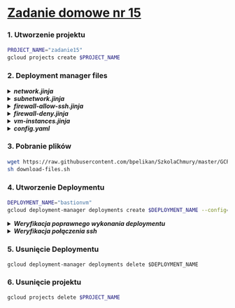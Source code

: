 # [Zadanie domowe nr 15](https://szkolachmury.pl/google-cloud-platform-droga-architekta/tydzien-15-backup-i-recovery/zadanie-domowe-nr-15/)

### 1. Utworzenie projektu
```bash
PROJECT_NAME="zadanie15"
gcloud projects create $PROJECT_NAME
```

### 2. Deployment manager files
<details>
  <summary><b><i>network.jinja</i></b></summary>

```jinja
resources:
- name: {{ env["name"] }}
  type: compute.v1.network
  properties:
    autoCreateSubnetworks: false
```
</details>

<details>
  <summary><b><i>subnetwork.jinja</i></b></summary>

```jinja
resources:
- name: {{ env["name"] }}
  type: compute.v1.subnetwork
  properties:
    ipCidrRange: {{ properties["ipCidrRange"] }}
    network: {{ properties["network"] }}
    region: {{ properties["region"] }}
```
</details>

<details>
  <summary><b><i>firewall-allow-ssh.jinja</i></b></summary>

```jinja
resources:
- name: {{ env["name"] }}
  type: compute.v1.firewall
  properties:
    network: {{ properties["network"] }}
    {% if properties["sourceRanges"] is defined %}sourceRanges: {{ properties["sourceRanges"] }}{% endif %}
    {% if properties["targetTags"] is defined %}targetTags: {{ properties["targetTags"] }}{% endif %}
    {% if properties["sourceTags"] is defined %}sourceTags: {{ properties["sourceTags"] }}{% endif %}
    allowed:
    - IPProtocol: TCP
      ports: [22]
```
</details>

<details>
  <summary><b><i>firewall-deny.jinja</i></b></summary>

```jinja
resources:
- name: {{ env["name"] }}
  type: compute.v1.firewall
  properties:
    network: {{ properties["network"] }}
    sourceRanges: {{ properties["sourceRanges"] }}
    priority: {% if properties["priority"] is defined %} {{ properties["priority"] }} {% else %} 1000 {% endif %}
    denied:
    - IPProtocol: {{ properties["IPProtocol"] }}
      ports: {{ properties["Port"] }}
```
</details>

<details>
  <summary><b><i>vm-instances.jinja</i></b></summary>

```jinja
resources:
- name: {{ env["name"] }}
  type: compute.v1.instance
  properties:
    machineType: zones/{{ properties["zone"] }}/machineTypes/{{ properties["machineType"] }}
    zone: {{ properties["zone"] }}
    tags: 
      items: [ {% for i in properties["tags"] %}
                {{ i }},
               # {% if not loop.last %},{% endif %}
               {% endfor %}
             ]
      #{{ properties["tags"] }}
    networkInterfaces:
     - network: {{ properties["network"] }}
       subnetwork: {{ properties["subnetwork"] }}
       accessConfigs:
       - name: External NAT
         type: ONE_TO_ONE_NAT
    disks:
     - deviceName: {{ env["name"] }}
       type: PERSISTENT
       boot: true
       autoDelete: true
       initializeParams:
         sourceImage: https://www.googleapis.com/compute/v1/projects/debian-cloud/global/images/family/debian-9
```
</details>

<details>
  <summary><b><i>config.yaml</i></b></summary>

```yaml
imports:
- path: network.jinja
- path: subnetwork.jinja
- path: vm-instance.jinja
- path: firewall-allow-ssh.jinja

resources:
- name: vpcnetwork1
  type: network.jinja

- name: vpcnetwork1-sub1
  type: subnetwork.jinja
  properties:
    ipCidrRange: 10.128.0.0/20
    network: $(ref.vpcnetwork1.selfLink)
    region: us-central1

- name: allow-ssh-to-bastion
  type: firewall-allow-ssh.jinja
  properties:
    network: $(ref.vpcnetwork1.selfLink)
    sourceRanges: ["0.0.0.0/0"]
    targetTags: [bastion]

- name: allow-ssh-from-bastion
  type: firewall-allow-ssh.jinja
  properties:
    network: $(ref.vpcnetwork1.selfLink)
    sourceTags: [bastion]

- name: vm1
  type: vm-instance.jinja
  properties:
    zone: us-central1-b
    machineType: f1-micro
    network: $(ref.vpcnetwork1.selfLink)
    subnetwork: $(ref.vpcnetwork1-sub1.selfLink)

- name: vm2
  type: vm-instance.jinja
  properties:
    zone: us-central1-b
    machineType: f1-micro
    network: $(ref.vpcnetwork1.selfLink)
    subnetwork: $(ref.vpcnetwork1-sub1.selfLink)

- name: vmbastion
  type: vm-instance.jinja
  properties:
    zone: us-central1-b
    tags: [bastion, test2]
    machineType: f1-micro
    network: $(ref.vpcnetwork1.selfLink)
    subnetwork: $(ref.vpcnetwork1-sub1.selfLink)

```
</details>

### 3. Pobranie plików
```bash
wget https://raw.githubusercontent.com/bpelikan/SzkolaChmury/master/GCP/Architecture/Zadanie15/code/download-files.sh
sh download-files.sh
```

### 4. Utworzenie Deploymentu
```bash
DEPLOYMENT_NAME="bastionvm"
gcloud deployment-manager deployments create $DEPLOYMENT_NAME --config=config.yaml
```

<details>
  <summary><b><i>Weryfikacja poprawnego wykonania deploymentu</i></b></summary>

```bash
bartosz@cloudshell:~/zad15/complete (zadanie15)$ gcloud deployment-manager deployments list
NAME       LAST_OPERATION_TYPE  STATUS  DESCRIPTION  MANIFEST                ERRORS
bastionvm  insert               DONE                 manifest-1592084395480  []

bartosz@cloudshell:~/zad15/complete (zadanie15)$ gcloud deployment-manager deployments describe bastionvm
---
fingerprint: e8sY9_I4i8s9h5pPjXw0Pw==
id: '3657148673122957636'
insertTime: '2020-06-13T14:39:55.448-07:00'
manifest: manifest-1592084395480
name: bastionvm
operation:
  endTime: '2020-06-13T14:41:21.775-07:00'
  name: operation-1592084395377-5a7fe08d6c429-b4164911-faae62ad
  operationType: insert
  progress: 100
  startTime: '2020-06-13T14:39:55.616-07:00'
  status: DONE
  user: <...>@gmail.com
NAME                    TYPE                   STATE      INTENT
allow-ssh-from-bastion  compute.v1.firewall    COMPLETED
allow-ssh-to-bastion    compute.v1.firewall    COMPLETED
vm1                     compute.v1.instance    COMPLETED
vm2                     compute.v1.instance    COMPLETED
vmbastion               compute.v1.instance    COMPLETED
vpcnetwork1             compute.v1.network     COMPLETED
vpcnetwork1-sub1        compute.v1.subnetwork  COMPLETED
```

![](./img/20200613234217.jpg)

</details>

<details>
  <summary><b><i>Weryfikacja połączenia ssh</i></b></summary>

```bash
bartosz@cloudshell:~/zad15/complete (zadanie15)$ gcloud compute instances list
NAME       ZONE           MACHINE_TYPE  PREEMPTIBLE  INTERNAL_IP  EXTERNAL_IP   STATUS
vm1        us-central1-b  f1-micro                   10.128.0.3   34.69.12.220  RUNNING
vm2        us-central1-b  f1-micro                   10.128.0.2   34.72.178.58  RUNNING
vmbastion  us-central1-b  f1-micro                   10.128.0.4   34.68.78.33   RUNNING
```

![](./img/20200613234936.jpg)
</details>

### 5. Usunięcie Deploymentu
```
gcloud deployment-manager deployments delete $DEPLOYMENT_NAME
```

### 6. Usunięcie projektu
```bash
gcloud projects delete $PROJECT_NAME
```